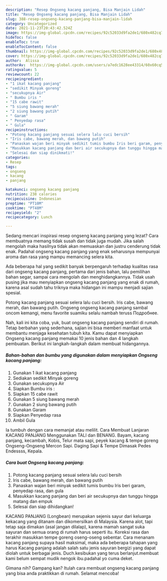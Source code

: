 ```yaml
---
description: "Resep Ongseng kacang panjang, Bisa Manjain Lidah"
title: "Resep Ongseng kacang panjang, Bisa Manjain Lidah"
slug: 388-resep-ongseng-kacang-panjang-bisa-manjain-lidah
category: Uncategorized
date: 2021-11-23T20:43:42.524Z
image: https://img-global.cpcdn.com/recipes/92c52033d9fa2de1/680x482cq70/ongseng-kacang-panjang-foto-resep-utama.jpg
hideToc: false
enableToc: true
enableTocContent: false
thumbnail: https://img-global.cpcdn.com/recipes/92c52033d9fa2de1/680x482cq70/ongseng-kacang-panjang-foto-resep-utama.jpg
cover: https://img-global.cpcdn.com/recipes/92c52033d9fa2de1/680x482cq70/ongseng-kacang-panjang-foto-resep-utama.jpg
author:  Alissa
authorAv:  https://img-global.cpcdn.com/users/a7edc1628ee43314/60x60cq50/avatar.jpg
ratingvalue: 5
reviewcount: 22
recipeingredient:
- "1 ikat kacang panjang"
- "sedikit Minyak goreng"
- "secukupnya Air"
- " Bumbu iris "
- "15 cabe rawit"
- "5 siung bawang merah"
- "2 siung bawang putih"
- " Garam"
- " Penyedap rasa"
- " Gula"
recipeinstructions:
- "Potong kacang panjang sesuai selera lalu cuci bersih"
- "Iris cabe, bawang merah, dan bawang putih"
- "Panaskan wajan beri minyak sedikit tumis bumbu Iris beri garam, penyedap rasa, dan gula"
- "Masukkan kacang panjang dan beri air secukupnya dan tunggu hingga matang dan empuk"
- "Selesai dan siap dinikmati!"
categories:
- Resep
tags:
- ongseng
- kacang
- panjang

katakunci: ongseng kacang panjang 
nutrition: 238 calories
recipecuisine: Indonesian
preptime: "PT10M"
cooktime: "PT48M"
recipeyield: "2"
recipecategory: Lunch

---
```



Sedang mencari inspirasi resep ongseng kacang panjang yang lezat? Cara membuatnya memang tidak susah dan tidak juga mudah. Jika salah mengolah maka hasilnya tidak akan memuaskan dan justru cenderung tidak enak. Padahal ongseng kacang panjang yang enak seharusnya mempunyai aroma dan rasa yang mampu memancing selera kita.


Ada beberapa hal yang sedikit banyak berpengaruh terhadap kualitas rasa dari ongseng kacang panjang, pertama dari jenis bahan, lalu pemilihan bahan segar, sampai cara mengolah dan menghidangkannya. Tidak usah pusing jika mau menyiapkan ongseng kacang panjang yang enak di rumah, karena asal sudah tahu triknya maka hidangan ini mampu menjadi sajian spesial.

Potong kacang panjang sesuai selera lalu cuci bersih. Iris cabe, bawang merah, dan bawang putih. Ongseng ongseng kacang panjang sambal oncom kemangi, menu favorite suamiku selalu nambah teruss Подробнее.


Nah, kali ini kita coba, yuk, buat ongseng kacang panjang sendiri di rumah. Tetap berbahan yang sederhana, sajian ini bisa memberi manfaat untuk membantu menjaga kesehatan tubuh kita. Kamu dapat menyiapkan Ongseng kacang panjang memakai 10 jenis bahan dan 4 langkah pembuatan. Berikut ini langkah-langkah dalam membuat hidangannya.

<!--inarticleads1-->

##### Bahan-bahan dan bumbu yang digunakan dalam menyiapkan Ongseng kacang panjang:

1. Gunakan 1 ikat kacang panjang
1. Sediakan sedikit Minyak goreng
1. Gunakan secukupnya Air
1. Siapkan  Bumbu iris :
1. Siapkan 15 cabe rawit
1. Gunakan 5 siung bawang merah
1. Gunakan 2 siung bawang putih
1. Gunakan  Garam
1. Siapkan  Penyedap rasa
1. Ambil  Gula


Ia tumbuh dengan cara memanjat atau melilit. Cara Membuat Lanjaran KACANG PANJANG Menggunakan TALI dan BENANG. Bayam, kacang panjang, kecambah, Kobis, Telur mata sapi, peyek kacang &amp; tempe goreng Ongseng-Ongseng Mercon Sapi. Daging Sapi &amp; Tempe Dimasak Pedes Endessss, Kepala. 

<!--inarticleads2-->

##### Cara buat Ongseng kacang panjang:

1. Potong kacang panjang sesuai selera lalu cuci bersih
1. Iris cabe, bawang merah, dan bawang putih
1. Panaskan wajan beri minyak sedikit tumis bumbu Iris beri garam, penyedap rasa, dan gula
1. Masukkan kacang panjang dan beri air secukupnya dan tunggu hingga matang dan empuk
1. Selesai dan siap dihidangkan!

KACANG PANJANG (Longbean) merupakan sejenis sayur dari keluarga kekacang yang ditanam dan dikomersilkan di Malaysia. Karena alot, tapi tetap saja dimakan (asal jangan dilalap), karena mamah sangat suka sayuran dan semua orang di rumah harus seperti itu. Koreksi rasa dan terakhir masukkan tempe goreng oseng-oseng sebentar. Cara menanam kacang panjang supaya hasil maksimal, maka ada beberapa tahapan yang harus Kacang panjang adalah salah satu jenis sayuran bergizi yang dapat diolah untuk berbagai jenis. Duch.kesibukan yang terus berlanjut.membuat kami belum sempat mudik nengok ibu.padahal yo cuma deket. 

Gimana nih? Gampang kan? Itulah cara membuat ongseng kacang panjang yang bisa anda praktikkan di rumah. Selamat mencoba!
